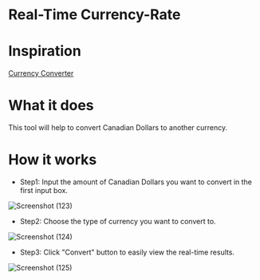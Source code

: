 # Real-Time Currency-Rate
# Inspiration
[Currency Converter](https://www.google.com/search?q=google+currency+converter&rlz=1C1CHBF_enCA839CA839&oq=google+currency+&aqs=chrome.0.0j69i57j0l6.4455j1j8&sourceid=chrome&ie=UTF-8)

# What it does
This tool will help to convert Canadian Dollars to another currency.

# How it works
* Step1: Input the amount of Canadian Dollars you want to convert in the first input box.

![Screenshot (123)](https://user-images.githubusercontent.com/43207918/66447117-35414f80-ea1b-11e9-929b-63995877dbd8.png)

* Step2: Choose the type of currency you want to convert to.

![Screenshot (124)](https://user-images.githubusercontent.com/43207918/66447191-7d607200-ea1b-11e9-9ad7-7c40c5401acf.png)

* Step3: Click "Convert" button to easily view the real-time results.

![Screenshot (125)](https://user-images.githubusercontent.com/43207918/66447280-ef38bb80-ea1b-11e9-9e19-1031a60a5383.png)

